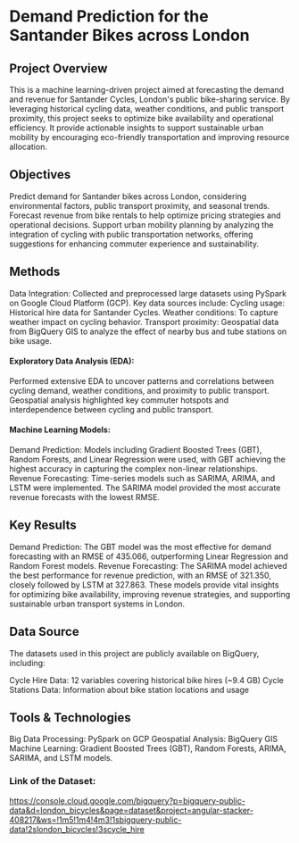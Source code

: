 # Demand Prediction for the Santander Bikes across London

## Project Overview

This is a machine learning-driven project aimed at forecasting the demand and revenue for Santander Cycles, London's public bike-sharing service. By leveraging historical cycling data, weather conditions, and public transport proximity, this project seeks to optimize bike availability and operational efficiency. It provide actionable insights to support sustainable urban mobility by encouraging eco-friendly transportation and improving resource allocation.

## Objectives

Predict demand for Santander bikes across London, considering environmental factors, public transport proximity, and seasonal trends.
Forecast revenue from bike rentals to help optimize pricing strategies and operational decisions.
Support urban mobility planning by analyzing the integration of cycling with public transportation networks, offering suggestions for enhancing commuter experience and sustainability.

## Methods

Data Integration: Collected and preprocessed large datasets using PySpark on Google Cloud Platform (GCP). 
Key data sources include:
Cycling usage: Historical hire data for Santander Cycles.
Weather conditions: To capture weather impact on cycling behavior.
Transport proximity: Geospatial data from BigQuery GIS to analyze the effect of nearby bus and tube stations on bike usage.
#### Exploratory Data Analysis (EDA): 
Performed extensive EDA to uncover patterns and correlations between cycling demand, weather conditions, and proximity to public transport. Geospatial analysis highlighted key commuter hotspots and interdependence between cycling and public transport.
#### Machine Learning Models:
Demand Prediction: Models including Gradient Boosted Trees (GBT), Random Forests, and Linear Regression were used, with GBT achieving the highest accuracy in capturing the complex non-linear relationships.
Revenue Forecasting: Time-series models such as SARIMA, ARIMA, and LSTM were implemented. The SARIMA model provided the most accurate revenue forecasts with the lowest RMSE.

## Key Results

Demand Prediction: The GBT model was the most effective for demand forecasting with an RMSE of 435.066, outperforming Linear Regression and Random Forest models.
Revenue Forecasting: The SARIMA model achieved the best performance for revenue prediction, with an RMSE of 321.350, closely followed by LSTM at 327.863.
These models provide vital insights for optimizing bike availability, improving revenue strategies, and supporting sustainable urban transport systems in London.

## Data Source

The datasets used in this project are publicly available on BigQuery, including:

Cycle Hire Data: 12 variables covering historical bike hires (~9.4 GB)
Cycle Stations Data: Information about bike station locations and usage

## Tools & Technologies

Big Data Processing: PySpark on GCP
Geospatial Analysis: BigQuery GIS
Machine Learning: Gradient Boosted Trees (GBT), Random Forests, ARIMA, SARIMA, and LSTM models.

### Link of the Dataset: 
https://console.cloud.google.com/bigquery?p=bigquery-public-data&d=london_bicycles&page=dataset&project=angular-stacker-408217&ws=!1m5!1m4!4m3!1sbigquery-public-data!2slondon_bicycles!3scycle_hire 


